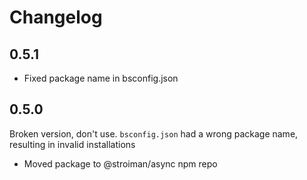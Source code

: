 # Changelog

## 0.5.1

 * Fixed package name in bsconfig.json

## 0.5.0

Broken version, don't use. `bsconfig.json` had a wrong package name, resulting
in invalid installations

 * Moved package to @stroiman/async npm repo
